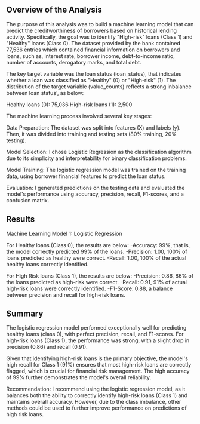 ## Overview of the Analysis
The purpose of this analysis was to build a machine learning model that can predict the creditworthiness of borrowers based on historical lending activity. Specifically, the goal was to identify "High-risk" loans (Class 1) and "Healthy" loans (Class 0). The dataset provided by the bank contained 77,536 entries which contained financial information on borrowers and loans, such as, interest rate, borrower income, debt-to-income ratio, number of accounts, derogatory marks, and total debt.

 The key target variable was the loan status (loan_status), that indicates whether a loan was classified as "Healthy" (0) or "High-risk" (1). The distribution of the target variable (value_counts) reflects a strong inbalance between loan status', as below:

Healthy loans (0): 75,036 
High-risk loans (1): 2,500 

The machine learning process involved several key stages:

Data Preparation: The dataset was split into features (X) and labels (y). Then, it was divided into training and testing sets (80% training, 20% testing).

Model Selection: I chose Logistic Regression as the classification algorithm due to its simplicity and interpretability for binary classification problems.

Model Training: The logistic regression model was trained on the training data, using borrower financial features to predict the loan status.

Evaluation: I generated predictions on the testing data and evaluated the model's performance using accuracy, precision, recall, F1-scores, and a confusion matrix.

## Results
Machine Learning Model 1: Logistic Regression

For Healthy loans (Class 0), the results are below:
-Accuracy: 99%, that is, the model correctly predicted 99% of the loans.
-Precision: 1.00, 100% of loans predicted as healthy were correct. 
-Recall: 1.00, 100% of the actual healthy loans correctly identified.

For High Risk loans (Class 1), the results are below:
-Precision: 0.86, 86%  of the loans predicted as high-risk were correct.
-Recall: 0.91, 91% of actual high-risk loans were correctly identified.
-F1-Score: 0.88, a balance between precision and recall for high-risk loans.


## Summary
The logistic regression model performed exceptionally well for predicting healthy loans (class 0), with perfect precision, recall, and F1-scores. For high-risk loans (Class 1), the performance was strong, with a slight drop in precision (0.86) and recall (0.91).

Given that identifying high-risk loans is the primary objective, the model's high recall for Class 1 (91%) ensures that most high-risk loans are correctly flagged, which is crucial for financial risk management. The high accuracy of 99% further demonstrates the model's overall reliability.

Recommendation: I recommend using the logistic regression model, as it balances both the ability to correctly identify high-risk loans (Class 1) and maintains overall accuracy. However, due to the class imbalance, other methods could be used to further improve performance on predictions of high risk loans.
